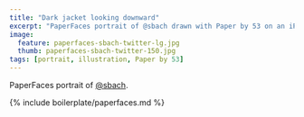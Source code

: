 ```yaml
---
title: "Dark jacket looking downward"
excerpt: "PaperFaces portrait of @sbach drawn with Paper by 53 on an iPad."
image: 
  feature: paperfaces-sbach-twitter-lg.jpg
  thumb: paperfaces-sbach-twitter-150.jpg
tags: [portrait, illustration, Paper by 53]
---
```


PaperFaces portrait of [@sbach](http://twitter.com/sbach).

{% include boilerplate/paperfaces.md %}